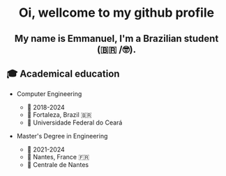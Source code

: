 <h1 align="center">Oi, wellcome to my github profile</h1>
<h2 align="center">My name is Emmanuel, I'm a Brazilian student (🇧🇷 /🤓).</h2>


 ## 🎓 Academical education
  -  Computer Engineering
       -  :calendar: 2018-2024
       -  📍 Fortaleza, Brazil 🇧🇷 
       -  🏫 Universidade Federal do Ceará
  
  -  Master's Degree in Engineering
        -  :calendar: 2021-2024
        - 📍 Nantes, France :fr: 
        - 🏫 Centrale de Nantes  
